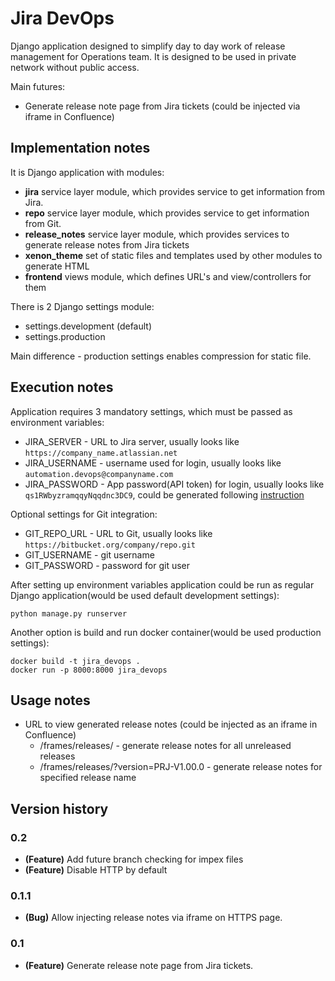 # Jira DevOps
Django application designed to simplify day to day work of release management for Operations team. It is designed to be used in private network without public access.

Main futures:
+ Generate release note page from Jira tickets (could be injected via iframe in Confluence)

## Implementation notes
It is Django application with modules:
+ **jira** service layer module, which provides service to get information from Jira.
+ **repo** service layer module, which provides service to get information from Git.
+ **release_notes** service layer module, which provides services to generate release notes from Jira tickets
+ **xenon_theme** set of static files and templates used by other modules to generate HTML
+ **frontend** views module, which defines URL's and view/controllers for them

There is 2 Django settings module:

+ settings.development (default)
+ settings.production

Main difference - production settings enables compression for static file.

## Execution notes

Application requires 3 mandatory settings, which must be passed as environment variables:

+ JIRA_SERVER - URL to Jira server, usually looks like `https://company_name.atlassian.net`
+ JIRA_USERNAME - username used for login, usually looks like `automation.devops@companyname.com`
+ JIRA_PASSWORD - App password(API token) for login, usually looks like `qs1RWbyzramqqyNqqdnc3DC9`, could be generated
  following [instruction](https://support.atlassian.com/bitbucket-cloud/docs/app-passwords/)

Optional settings for Git integration:

+ GIT_REPO_URL - URL to Git, usually looks like `https://bitbucket.org/company/repo.git`
+ GIT_USERNAME - git username
+ GIT_PASSWORD - password for git user

After setting up environment variables application could be run as regular Django application(would be used default
development settings):

```shell
python manage.py runserver
```

Another option is build and run docker container(would be used production settings):

```shell
docker build -t jira_devops .
docker run -p 8000:8000 jira_devops
```

## Usage notes

+ URL to view generated release notes (could be injected as an iframe in Confluence)
  + /frames/releases/ - generate release notes for all unreleased releases
  + /frames/releases/?version=PRJ-V1.00.0 - generate release notes for specified release name

## Version history

### 0.2

+ **(Feature)** Add future branch checking for impex files
+ **(Feature)** Disable HTTP by default

### 0.1.1

+ **(Bug)** Allow injecting release notes via iframe on HTTPS page.

### 0.1

+ **(Feature)** Generate release note page from Jira tickets.
